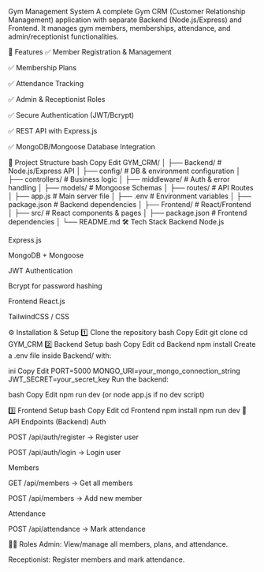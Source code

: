 Gym Management System
A complete Gym CRM (Customer Relationship Management) application with separate Backend (Node.js/Express) and Frontend. It manages gym members, memberships, attendance, and admin/receptionist functionalities.

🚀 Features
✅ Member Registration & Management

✅ Membership Plans

✅ Attendance Tracking

✅ Admin & Receptionist Roles

✅ Secure Authentication (JWT/Bcrypt)

✅ REST API with Express.js

✅ MongoDB/Mongoose Database Integration

📂 Project Structure
bash
Copy
Edit
GYM_CRM/
│
├── Backend/         # Node.js/Express API
│   ├── config/      # DB & environment configuration
│   ├── controllers/ # Business logic
│   ├── middleware/  # Auth & error handling
│   ├── models/      # Mongoose Schemas
│   ├── routes/      # API Routes
│   ├── app.js       # Main server file
│   ├── .env         # Environment variables
│   ├── package.json # Backend dependencies
│
├── Frontend/        # React/Frontend
│   ├── src/         # React components & pages
│   ├── package.json # Frontend dependencies
│
└── README.md
🛠️ Tech Stack
Backend
Node.js

Express.js

MongoDB + Mongoose

JWT Authentication

Bcrypt for password hashing

Frontend
React.js

TailwindCSS / CSS

⚙️ Installation & Setup
1️⃣ Clone the repository
bash
Copy
Edit
git clone <repo-url>
cd GYM_CRM
2️⃣ Backend Setup
bash
Copy
Edit
cd Backend
npm install
Create a .env file inside Backend/ with:

ini
Copy
Edit
PORT=5000
MONGO_URI=your_mongo_connection_string
JWT_SECRET=your_secret_key
Run the backend:

bash
Copy
Edit
npm run dev
(or node app.js if no dev script)

3️⃣ Frontend Setup
bash
Copy
Edit
cd Frontend
npm install
npm run dev
📌 API Endpoints (Backend)
Auth

POST /api/auth/register → Register user

POST /api/auth/login → Login user

Members

GET /api/members → Get all members

POST /api/members → Add new member

Attendance

POST /api/attendance → Mark attendance

🧑‍💻 Roles
Admin: View/manage all members, plans, and attendance.

Receptionist: Register members and mark attendance.
